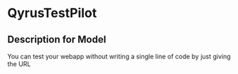 # QyrusTestPilot

## Description for Model

You can test your webapp without writing a single line of code by just giving the URL

